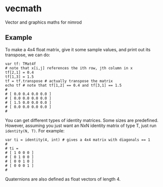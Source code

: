 vecmath
=======

Vector and graphics maths for nimrod

Example
-------

To make a 4x4 float matrix, give it some sample values, and print out its transpose, we can do:

```nimrod
var tf: TMat4f
# note that x[i,j] references the ith row, jth column in x
tf[2,1] = 0.4
tf[1,3] = 1.5
tf = tf.transpose # actually transpose the matrix
echo tf # note that tf[1,2] == 0.4 and tf[3,1] == 1.5
#
# [ 0.0 0.4 0.0 0.0 ]
# [ 0.0 0.0 0.0 0.0 ]
# [ 1.5 0.0 0.0 0.0 ]
# [ 0.0 0.0 0.0 0.0 ]
#
```

You can get different types of identity matrices. Some sizes are predefined.
However, assuming you just want an NxN identity matrix of type T, just run
`identity(N, T)`. For example:

```nimrod
var ti = identity(4, int) # gives a 4x4 matrix with diagonals == 1
#
# ti =
# [ 1 0 0 0 ]
# [ 0 1 0 0 ]
# [ 0 0 1 0 ]
# [ 0 0 0 1 ]
#
```


Quaternions are also defined as float vectors of length 4.